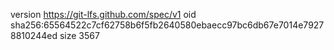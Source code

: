 version https://git-lfs.github.com/spec/v1
oid sha256:65564522c7cf62758b6f5fb2640580ebaecc97bc6db67e7014e79278810244ed
size 3567
